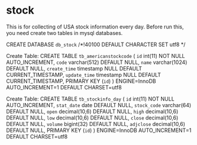 # stock
This is for collecting of USA stock information every day.
Before run this, you need create two tables in mysql databases.

CREATE DATABASE `db_stock` /*!40100 DEFAULT CHARACTER SET utf8 */

Create Table: CREATE TABLE `tb_americanstockcode` (
  `id` int(11) NOT NULL AUTO_INCREMENT,
  `code` varchar(512) DEFAULT NULL,
  `name` varchar(1024) DEFAULT NULL,
  `create_time` timestamp NULL DEFAULT CURRENT_TIMESTAMP,
  `update_time` timestamp NULL DEFAULT CURRENT_TIMESTAMP,
  PRIMARY KEY (`id`)
) ENGINE=InnoDB AUTO_INCREMENT=1 DEFAULT CHARSET=utf8

Create Table: CREATE TABLE `tb_stockinfo_day` (
  `id` int(11) NOT NULL AUTO_INCREMENT,
  `stat_date` date DEFAULT NULL,
  `stock_code` varchar(64) DEFAULT NULL,
  `open` decimal(10,6) DEFAULT NULL,
  `high` decimal(10,6) DEFAULT NULL,
  `low` decimal(10,6) DEFAULT NULL,
  `close` decimal(10,6) DEFAULT NULL,
  `volume` bigint(32) DEFAULT NULL,
  `adjclose` decimal(10,6) DEFAULT NULL,
  PRIMARY KEY (`id`)
) ENGINE=InnoDB AUTO_INCREMENT=1 DEFAULT CHARSET=utf8
